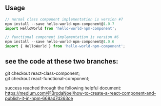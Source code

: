 ## Usage 

```javascript
// normal class component implementation is version #7
npm install --save hello-world-npm-component@1.0.7
import HelloWorld from 'hello-world-npm-component';

// functional component implementation is version #6
npm install --save hello-world-npm-component@1.0.6
import { HelloWorld } from 'hello-world-npm-component';
```

## see the code at these two branches:
git checkout react-class-component;
<br/>git checkout react-functional-component;

success reached through the following helpful document:
<br/>https://medium.com/@BrodaNoel/how-to-create-a-react-component-and-publish-it-in-npm-668ad7d363ce
